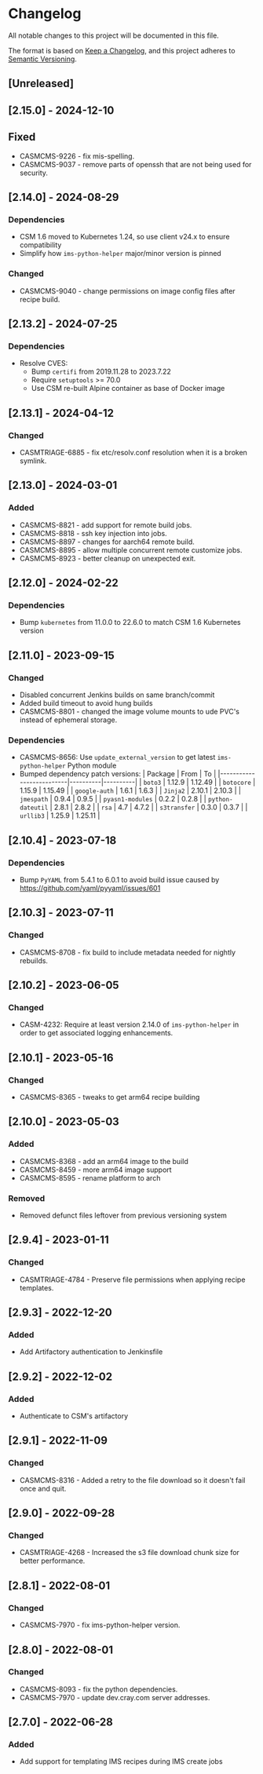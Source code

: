 # Changelog

All notable changes to this project will be documented in this file.

The format is based on [Keep a Changelog](https://keepachangelog.com/en/1.0.0/),
and this project adheres to [Semantic Versioning](https://semver.org/spec/v2.0.0.html).

## [Unreleased]

## [2.15.0] - 2024-12-10
## Fixed
- CASMCMS-9226 - fix mis-spelling.
- CASMCMS-9037 - remove parts of openssh that are not being used for security.

## [2.14.0] - 2024-08-29
### Dependencies
- CSM 1.6 moved to Kubernetes 1.24, so use client v24.x to ensure compatibility
- Simplify how `ims-python-helper` major/minor version is pinned

### Changed
- CASMCMS-9040 - change permissions on image config files after recipe build.

## [2.13.2] - 2024-07-25
### Dependencies
- Resolve CVES:
  - Bump `certifi` from 2019.11.28 to 2023.7.22
  - Require `setuptools` >= 70.0
  - Use CSM re-built Alpine container as base of Docker image

## [2.13.1] - 2024-04-12
### Changed
- CASMTRIAGE-6885 - fix etc/resolv.conf resolution when it is a broken symlink.

## [2.13.0] - 2024-03-01
### Added
- CASMCMS-8821 - add support for remote build jobs.
- CASMCMS-8818 - ssh key injection into jobs.
- CASMCMS-8897 - changes for aarch64 remote build.
- CASMCMS-8895 - allow multiple concurrent remote customize jobs.
- CASMCMS-8923 - better cleanup on unexpected exit.

## [2.12.0] - 2024-02-22
### Dependencies
- Bump `kubernetes` from 11.0.0 to 22.6.0 to match CSM 1.6 Kubernetes version

## [2.11.0] - 2023-09-15
### Changed
- Disabled concurrent Jenkins builds on same branch/commit
- Added build timeout to avoid hung builds
- CASMCMS-8801 - changed the image volume mounts to ude PVC's instead of ephemeral storage.

### Dependencies
- CASMCMS-8656: Use `update_external_version` to get latest `ims-python-helper` Python module
- Bumped dependency patch versions:
| Package                  | From     | To       |
|--------------------------|----------|----------|
| `boto3`                  | 1.12.9   | 1.12.49  |
| `botocore`               | 1.15.9   | 1.15.49  |
| `google-auth`            | 1.6.1    | 1.6.3    |
| `Jinja2`                 | 2.10.1   | 2.10.3   |
| `jmespath`               | 0.9.4    | 0.9.5    |
| `pyasn1-modules`         | 0.2.2    | 0.2.8    |
| `python-dateutil`        | 2.8.1    | 2.8.2    |
| `rsa`                    | 4.7      | 4.7.2    |
| `s3transfer`             | 0.3.0    | 0.3.7    |
| `urllib3`                | 1.25.9   | 1.25.11  |

## [2.10.4] - 2023-07-18
### Dependencies
- Bump `PyYAML` from 5.4.1 to 6.0.1 to avoid build issue caused by https://github.com/yaml/pyyaml/issues/601

## [2.10.3] - 2023-07-11
### Changed
- CASMCMS-8708 - fix build to include metadata needed for nightly rebuilds.

## [2.10.2] - 2023-06-05
### Changed
- CASM-4232: Require at least version 2.14.0 of `ims-python-helper` in order to get associated logging enhancements.

## [2.10.1] - 2023-05-16
### Changed
- CASMCMS-8365 - tweaks to get arm64 recipe building

## [2.10.0] - 2023-05-03
### Added
- CASMCMS-8368 - add an arm64 image to the build
- CASMCMS-8459 - more arm64 image support
- CASMCMS-8595 - rename platform to arch

### Removed
- Removed defunct files leftover from previous versioning system

## [2.9.4] - 2023-01-11
### Changed
- CASMTRIAGE-4784 - Preserve file permissions when applying recipe templates.

## [2.9.3] - 2022-12-20
### Added
- Add Artifactory authentication to Jenkinsfile

## [2.9.2] - 2022-12-02
### Added
- Authenticate to CSM's artifactory

## [2.9.1] - 2022-11-09
### Changed
- CASMCMS-8316 - Added a retry to the file download so it doesn't fail once and quit.

## [2.9.0] - 2022-09-28
### Changed
- CASMTRIAGE-4268 - Increased the s3 file download chunk size for better performance.

## [2.8.1] - 2022-08-01
### Changed
- CASMCMS-7970 - fix ims-python-helper version.

## [2.8.0] - 2022-08-01
### Changed
- CASMCMS-8093 - fix the python dependencies.
- CASMCMS-7970 - update dev.cray.com server addresses.

## [2.7.0] - 2022-06-28
### Added
- Add support for templating IMS recipes during IMS create jobs

